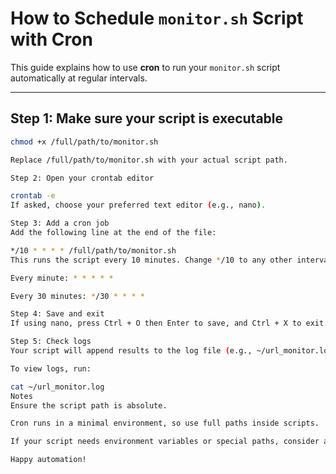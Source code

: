 # How to Schedule `monitor.sh` Script with Cron

This guide explains how to use **cron** to run your `monitor.sh` script automatically at regular intervals.

---

## Step 1: Make sure your script is executable

```bash
chmod +x /full/path/to/monitor.sh

Replace /full/path/to/monitor.sh with your actual script path.

Step 2: Open your crontab editor

crontab -e
If asked, choose your preferred text editor (e.g., nano).

Step 3: Add a cron job
Add the following line at the end of the file:

*/10 * * * * /full/path/to/monitor.sh
This runs the script every 10 minutes. Change */10 to any other interval as needed:

Every minute: * * * * *

Every 30 minutes: */30 * * * *

Step 4: Save and exit
If using nano, press Ctrl + O then Enter to save, and Ctrl + X to exit.

Step 5: Check logs
Your script will append results to the log file (e.g., ~/url_monitor.log).

To view logs, run:

cat ~/url_monitor.log
Notes
Ensure the script path is absolute.

Cron runs in a minimal environment, so use full paths inside scripts.

If your script needs environment variables or special paths, consider adding them explicitly inside the script.

Happy automation!